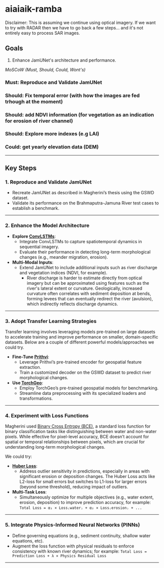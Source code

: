 # aiaiaik-ramba

Disclaimer: This is assuming we continue using optical imagery. If we want to try with RADAR then we have to go back a few steps... and it's not entirely easy to process SAR images.

## Goals
1. Enhance JamUNet's architecture and performance.

*MoSCoW (Must, Should, Could, Wont's)*

### Must: Reproduce and Validate JamUNet

### Should: Fix temporal error (with how the images are fed trhough at the moment)

### Should: add NDVI information (for vegetation as an indication for erosion of river channel)

### Should: Explore more indexes (e.g LAI)

### Could: get yearly elevation data (DEM)

---

## Key Steps

### 1. **Reproduce and Validate JamUNet**
   - Recreate JamUNet as described in Magherini’s thesis using the GSWD dataset.
   - Validate its performance on the Brahmaputra-Jamuna River test cases to establish a benchmark.

---

### 2. **Enhance the Model Architecture**
   - **Explore [ConvLSTMs](https://github.com/ndrplz/ConvLSTM_pytorch)**:
     - Integrate ConvLSTMs to capture spatiotemporal dynamics in sequential imagery.
     - Evaluate their performance in detecting long-term morphological changes (e.g., meander migration, erosion).
   - **Multi-Modal Inputs**:
     - Extend JamUNet to include additional inputs such as river discharge and vegetation indices (NDVI, for example).
       - River discharge is harder to estimate directly from optical imagery but can be approximated using features such as the river's lateral extent or curvature. Geologically, increased curvature often correlates with sediment deposition at bends, forming levees that can eventually redirect the river (avulsion), which indirectly reflects discharge dynamics.

---

### 3. **Adopt Transfer Learning Strategies**
Transfer learning involves leveraging models pre-trained on large datasets to accelerate training and improve performance on smaller, domain-specific datasets. 
Below are a couple of different powerful models/approaches we could try.

   - **Fine-Tune [Prithvi](https://huggingface.co/ibm-nasa-geospatial/Prithvi-100M)**:
     - Leverage Prithvi’s pre-trained encoder for geospatial feature extraction.
     - Train a customized decoder on the GSWD dataset to predict river morphological changes.
   - **Use [TorchGeo](https://github.com/microsoft/torchgeo)**:
     - Employ TorchGeo’s pre-trained geospatial models for benchmarking.
     - Streamline data preprocessing with its specialized loaders and transformations.

---

### 4. **Experiment with Loss Functions**

Magherini used [Binary Cross Entropy (BCE)](https://towardsdatascience.com/understanding-binary-cross-entropy-log-loss-a-visual-explanation-a3ac6025181a), a standard loss function for binary classification tasks like distinguishing between water and non-water pixels. While effective for pixel-level accuracy, BCE doesn’t account for spatial or temporal relationships between pixels, which are crucial for understanding long-term morphological changes.

We could try:

   - **[Huber Loss](https://en.wikipedia.org/wiki/Huber_loss)**:
     - Address outlier sensitivity in predictions, especially in areas with significant erosion or deposition changes. The Huber Loss acts like L2-loss for small errors but switches to L1-loss for larger errors (beyond some threshold), reducing impact of outliers.
   - **Multi-Task Loss**:
     - Simultaneously optimize for multiple objectives (e.g., water extent, erosion, deposition) to improve prediction accuracy, for example:
       `Total Loss = α₁ × Loss₍water₎ + α₂ × Loss₍erosion₎ + ...`
       
---

### 5. **Integrate Physics-Informed Neural Networks (PINNs)**
   - Define governing equations (e.g., sediment continuity, shallow water equations, etc).
   - Augment the loss function with physical residuals to enforce consistency with known river dynamics; for example:
     `Total Loss = Prediction Loss + λ × Physics Residual Loss`

---

